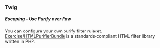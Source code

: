 ### Twig
##### Escaping - Use Purify over Raw
You can configure your own purify filter ruleset.  
[Exercise/HTMLPurifierBundle](https://github.com/Exercise/HTMLPurifierBundle) is a standards-compliant HTML filter library written in PHP.
